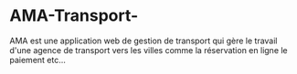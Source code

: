 # AMA-Transport-
AMA est une application web de gestion de transport qui gère le travail d'une agence de transport vers les villes comme la réservation en ligne le paiement etc...
